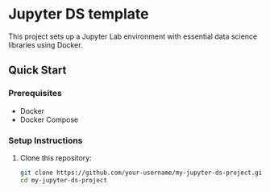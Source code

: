 # Jupyter DS template

This project sets up a Jupyter Lab environment with essential data science libraries using Docker.

## Quick Start

### Prerequisites

- Docker
- Docker Compose

### Setup Instructions

1. Clone this repository:

   ```bash
   git clone https://github.com/your-username/my-jupyter-ds-project.git
   cd my-jupyter-ds-project